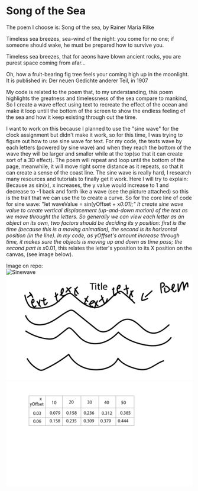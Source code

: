 # Song of the Sea
The poem I choose is: Song of the sea, by Rainer Maria Rilke

Timeless sea breezes,
sea-wind of the night:
you come for no one;
if someone should wake,
he must be prepared
how to survive you.
‍

Timeless sea breezes,
that for aeons have
blown ancient rocks,
you are purest space
coming from afar…
‍

Oh, how a fruit-bearing
fig tree feels your coming
high up in the moonlight.
‍
It is published in: Der neuen Gedichte anderer Teil, in 1907

My code is related to the poem that, to my understanding, this poem highlights the greatness and timelessness of the sea compare to mankind, So I create a wave effect using text to recreate the effect of the ocean and make it loop untill the bottom of the screen to show the endless feeling of the sea and how it keep existing through out the time.

I want to work on this because I planned to use the "sine wave" for the clock assignment but didn't make it work, so for this time, I was trying to figure out how to use sine wave for text. For my code, the texts wave by each letters (powered by sine wave) and when they reach the bottom of the wave they will be larger and smaller while at the top(so that it can create sort of a 3D effect). The poem will repeat and loop until the bottom of the page, meanwhile, it will move right some distance as it repeats, so that it can create a sense of the coast line.
The sine wave is really hard, I research many resources and tutorials to finally get it work. Here I will try to explain: Because as sin(x), x increases, the y value would increase to 1 and decrease to -1 back and forth like a wave (see the picture attached) so this is the trait that we can use the to create a curve.
So for the core line of code for sine wave: "let waveValue = sin(yOffset + x*0.01);" It create sine wave value to create vertical displacement (up-and-down motion) of the text as we move throught the letters. So generally we can view each letter as an object on its own, two factors should be deciding its y position: first is the time (because this is a moving animation), the second is its horizontal position (in the line). In my code, as yOffset's amount increase through time, it makes sure the objects is moving up and down as time pass; the second part is x*0.01, this relates the letter's yposition to its X position on the canvas, (see image below).



Image on repo:  
![Sinewave](./SineWave.png)
![GeneralSketch](./sketch.jpg)
![waveValue](./waveValue.jpg)


